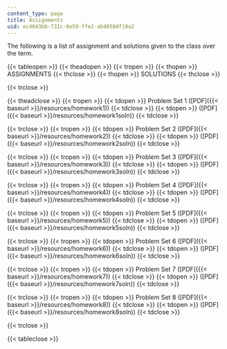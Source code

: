 ```yaml
---
content_type: page
title: Assignments
uid: ec4043bb-731c-0e59-ffe1-ab40584f19a2
---
```


The following is a list of assignment and solutions given to the class over the term.

{{< tableopen >}}
{{< theadopen >}}
{{< tropen >}}
{{< thopen >}}
ASSIGNMENTS
{{< thclose >}}
{{< thopen >}}
SOLUTIONS
{{< thclose >}}

{{< trclose >}}

{{< theadclose >}}
{{< tropen >}}
{{< tdopen >}}
Problem Set 1 ([PDF]({{< baseurl >}}/resources/homework1))
{{< tdclose >}}
{{< tdopen >}}
([PDF]({{< baseurl >}}/resources/homework1soln))
{{< tdclose >}}

{{< trclose >}}
{{< tropen >}}
{{< tdopen >}}
Problem Set 2 ([PDF]({{< baseurl >}}/resources/homework2))
{{< tdclose >}}
{{< tdopen >}}
([PDF]({{< baseurl >}}/resources/homework2soln))
{{< tdclose >}}

{{< trclose >}}
{{< tropen >}}
{{< tdopen >}}
Problem Set 3 ([PDF]({{< baseurl >}}/resources/homework3))
{{< tdclose >}}
{{< tdopen >}}
([PDF]({{< baseurl >}}/resources/homework3soln))
{{< tdclose >}}

{{< trclose >}}
{{< tropen >}}
{{< tdopen >}}
Problem Set 4 ([PDF]({{< baseurl >}}/resources/homework4))
{{< tdclose >}}
{{< tdopen >}}
([PDF]({{< baseurl >}}/resources/homework4soln))
{{< tdclose >}}

{{< trclose >}}
{{< tropen >}}
{{< tdopen >}}
Problem Set 5 ([PDF]({{< baseurl >}}/resources/homework5))
{{< tdclose >}}
{{< tdopen >}}
([PDF]({{< baseurl >}}/resources/homework5soln))
{{< tdclose >}}

{{< trclose >}}
{{< tropen >}}
{{< tdopen >}}
Problem Set 6 ([PDF]({{< baseurl >}}/resources/homework6))
{{< tdclose >}}
{{< tdopen >}}
([PDF]({{< baseurl >}}/resources/homework6soln))
{{< tdclose >}}

{{< trclose >}}
{{< tropen >}}
{{< tdopen >}}
Problem Set 7 ([PDF]({{< baseurl >}}/resources/homework7))
{{< tdclose >}}
{{< tdopen >}}
([PDF]({{< baseurl >}}/resources/homework7soln))
{{< tdclose >}}

{{< trclose >}}
{{< tropen >}}
{{< tdopen >}}
Problem Set 8 ([PDF]({{< baseurl >}}/resources/homework8))
{{< tdclose >}}
{{< tdopen >}}
([PDF]({{< baseurl >}}/resources/homework8soln))
{{< tdclose >}}

{{< trclose >}}

{{< tableclose >}}